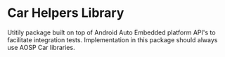 # Car Helpers Library

Utitily package built on top of Android Auto Embedded platform API's to
facilitate integration tests. Implementation in this package should always use
AOSP Car libraries.
